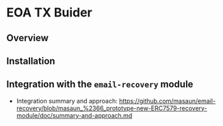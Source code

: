 # EOA TX Buider

## Overview


## Installation


## Integration with the `email-recovery` module

- Integration summary and approach:
   https://github.com/masaun/email-recovery/blob/masaun_%2366_prototype-new-ERC7579-recovery-module/doc/summary-and-approach.md


